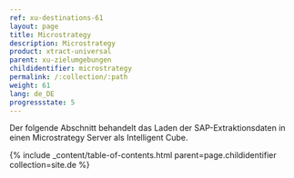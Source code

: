 ```yaml
---
ref: xu-destinations-61
layout: page
title: Microstrategy
description: Microstrategy
product: xtract-universal
parent: xu-zielumgebungen
childidentifier: microstrategy
permalink: /:collection/:path
weight: 61
lang: de_DE
progressstate: 5
---
```


Der folgende Abschnitt behandelt das Laden der SAP-Extraktionsdaten in einen Microstrategy Server als Intelligent Cube. 


{% include _content/table-of-contents.html parent=page.childidentifier collection=site.de %}
